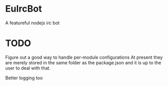 EuIrcBot
========

A featureful nodejs irc bot

TODO
=====

Figure out a good way to handle per-module configurations
At present they are merely stored in the same folder as the package.json and it
is up to the user to deal with that.

Better logging too
